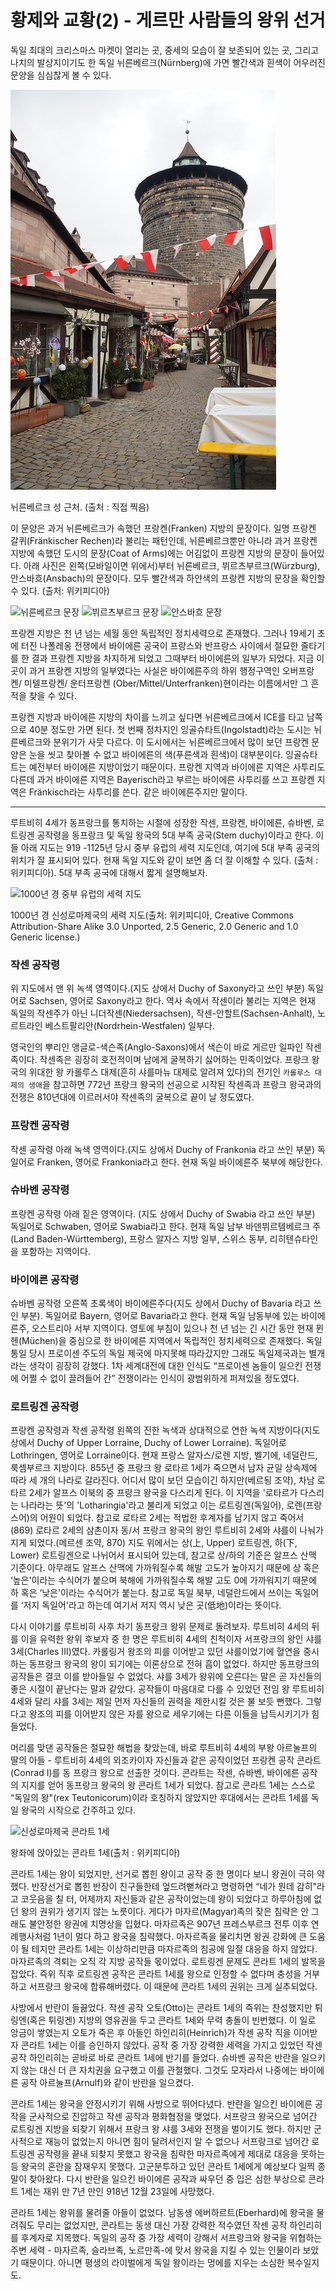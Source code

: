 # 황제와 교황(2) - 게르만 사람들의 왕위 선거

독일 최대의 크리스마스 마켓이 열리는 곳, 중세의 모습이 잘 보존되어 있는 곳, 그리고 나치의 발상지이기도 한 독일 뉘른베르크(Nürnberg)에 가면 빨간색과 흰색이 어우러진 문양을 심심찮게 볼 수 있다.

![뉘른베르크 성](./pre2_1.jpg)

뉘른베르크 성 근처. (출처 : 직접 찍음)

이 문양은 과거 뉘른베르크가 속했던 프랑켄(Franken) 지방의 문장이다. 일명 프랑켄 갈퀴(Fränkischer Rechen)라 불리는 패턴인데, 뉘른베르크뿐만 아니라 과거 프랑켄 지방에 속했던 도시의 문장(Coat of Arms)에는 어김없이 프랑켄 지방의 문장이 들어있다. 아래 사진은 왼쪽(모바일이면 위에서)부터 뉘른베르크, 뷔르츠부르크(Würzburg), 안스바흐(Ansbach)의 문장이다. 모두 빨간색과 하얀색의 프랑켄 지방의 문장을 확인할 수 있다. (출처: 위키피디아)

![뉘른베르크 문장](https://upload.wikimedia.org/wikipedia/commons/thumb/1/1f/Wappen_von_N%C3%BCrnberg.svg/200px-Wappen_von_N%C3%BCrnberg.svg.png)
![뷔르츠부르크 문장](https://upload.wikimedia.org/wikipedia/commons/thumb/a/a2/DEU_Landkreis_W%C3%BCrzburg_COA.svg/200px-DEU_Landkreis_W%C3%BCrzburg_COA.svg.png)
![안스바흐 문장](https://upload.wikimedia.org/wikipedia/commons/thumb/e/e0/Wappen_des_Landkreises_Ansbach.svg/200px-Wappen_des_Landkreises_Ansbach.svg.png)

프랑켄 지방은 천 년 넘는 세월 동안 독립적인 정치세력으로 존재했다. 그러나 19세기 초에 터진 나폴레옹 전쟁에서 바이에른 공국이 프랑스와 반프랑스 사이에서 절묘한 줄타기를 한 결과 프랑켄 지방을 차지하게 되었고 그때부터 바이에른의 일부가 되었다. 지금 이곳이 과거 프랑켄 지방의 일부였다는 사실은 바이에른주의 하위 행정구역인 오버프랑켄/ 미텔프랑켄/ 운터프랑켄 (Ober/Mittel/Unterfranken)현이라는 이름에서만 그 흔적을 찾을 수 있다.

프랑켄 지방과 바이에른 지방의 차이를 느끼고 싶다면 뉘른베르크에서 ICE를 타고 남쪽으로 40분 정도만 가면 된다. 첫 번째 정차지인 잉골슈타트(Ingolstadt)라는 도시는 뉘른베르크와 분위기가 사뭇 다르다. 이 도시에서는 뉘른베르크에서 많이 보던 프랑켄 문양은 눈을 씻고 찾아볼 수 없고 바이에른의 색(푸른색과 흰색)이 대부분이다. 잉골슈타트는 예전부터 바이에른 지방이었기 때문이다. 프랑켄 지역과 바이에른 지역은 사투리도 다른데 과거 바이에른 지역은 Bayerisch라고 부르는 바이에른 사투리를 쓰고 프랑켄 지역은 Fränkisch라는 사투리를 쓴다. 같은 바이에른주지만 말이다.

<script async src="https://pagead2.googlesyndication.com/pagead/js/adsbygoogle.js"></script>

<ins class="adsbygoogle"
     style="display:block; text-align:center;"
     data-ad-layout="in-article"
     data-ad-format="fluid"
     data-ad-client="ca-pub-3240698473669508"
     data-ad-slot="6008361880"></ins>

<script>
     (adsbygoogle = window.adsbygoogle || []).push({});
</script>

---

루트비히 4세가 동프랑크를 통치하는 시절에 성장한 작센, 프랑켄, 바이에른, 슈바벤, 로트링겐 공작령을 동프랑크 및 독일 왕국의 5대 부족 공국(Stem duchy)이라고 한다. 이들 아래 지도는 919 -1125년 당시 중부 유럽의 세력 지도인데, 여기에 5대 부족 공국의 위치가 잘 표시되어 있다. 현재 독일 지도와 같이 보면 좀 더 잘 이해할 수 있다. (출처 : 위키피디아). 5대 부족 공국에 대해서 짧게 설명해보자.

![1000년 경 중부 유럽의 세력 지도](https://upload.wikimedia.org/wikipedia/commons/thumb/2/21/Holy_Roman_Empire_11th_century_map-en.svg/500px-Holy_Roman_Empire_11th_century_map-en.svg.png)

1000년 경 신성로마제국의 세력 지도(출처: 위키피디아, Creative Commons Attribution-Share Alike 3.0 Unported, 2.5 Generic, 2.0 Generic and 1.0 Generic license.)

### 작센 공작령

위 지도에서 맨 위 녹색 영역이다.(지도 상에서 Duchy of Saxony라고 쓰인 부분) 독일어로 Sachsen, 영어로 Saxony라고 한다. 역사 속에서 작센이라 불리는 지역은 현재 독일의 작센주가 아닌 니더작센(Niedersachsen), 작센-안할트(Sachsen-Anhalt), 노르트라인 베스트팔리안(Nordrhein-Westfalen) 일부다. 

영국인의 뿌리인 앵글로-색슨족(Anglo-Saxons)에서 색슨이 바로 게르만 일파인 작센족이다. 작센족은 굉장히 호전적이며 남에게 굴복하기 싫어하는 민족이었다. 프랑크 왕국의 위대한 왕 카롤루스 대제(흔히 샤를마뉴 대제로 알려져 있다)의 전기인 `카롤루스 대제의 생애`을 참고하면 772년 프랑크 왕국의 선공으로 시작된 작센족과 프랑크 왕국과의 전쟁은 810년대에 이르러서야 작센족의 굴복으로 끝이 날 정도였다.
### 프랑켄 공작령

작센 공작령 아래 녹색 영역이다.(지도 상에서 Duchy of Frankonia 라고 쓰인 부분) 독일어로 Franken, 영어로 Frankonia라고 한다. 현재 독일 바이에른주 북부에 해당한다.

### 슈바벤 공작령

프랑켄 공작령 아래 짙은 영역이다. (지도 상에서 Duchy of Swabia 라고 쓰인 부분) 독일어로 Schwaben, 영어로 Swabia라고 한다. 현재 독일 남부 바덴뷔르템베르크 주(Land Baden-Württemberg), 프랑스 알자스 지방 일부, 스위스 동부, 리히텐슈타인을 포함하는 지역이다.

### 바이에른 공작령

슈바벤 공작령 오른쪽 초록색이 바이에른주다(지도 상에서 Duchy of Bavaria 라고 쓰인 부분). 독일어로 Bayern, 영어로 Bavaria라고 한다. 현재 독일 남동부에 있는 바이에른주, 오스트리아 서부 지역이다. 영토에 부침이 있으나 천 년 넘는 긴 시간 동안 현재 뮌헨(Müchen)을 중심으로 한 바이에른 지역에서 독립적인 정치세력으로 존재했다. 독일 통일 당시 프로이센 주도의 독일 제국에 마지못해 따라갔지만 그래도 독일제국과는 별개라는 생각이 굉장히 강했다. 1차 세계대전에 대한 인식도 “프로이센 놈들이 일으킨 전쟁에 어쩔 수 없이 끌려들어 간” 전쟁이라는 인식이 광범위하게 퍼져있을 정도였다.

### 로트링겐 공작령

프랑켄 공작령과 작센 공작령 왼쪽의 진한 녹색과 상대적으로 연한 녹색 지방이다(지도 상에서 Duchy of Upper Lorraine, Duchy of Lower Lorraine). 독일어로 Lothringen, 영어로 Lorraine이다. 현재 프랑스 알자스/로렌 지방, 벨기에, 네덜란드, 룩셈부르크 지방이다. 855년 중 프랑크 왕 로타르 1세가 죽으면서 남자 균일 상속제에 따라 세 개의 나라로 갈라진다. 어디서 많이 보던 모습이긴 하지만(베르됭 조약), 차남 로타르 2세가 알프스 이북의 중 프랑크 왕국을 다스리게 된다. 이 지역을 '로타르가 다스리는 나라라는 뜻'의 'Lotharingia'라고 불리게 되었고 이는 로트링겐(독일어), 로렌(프랑스어)의 어원이 되었다. 참고로 로타르 2세는 적법한 후계자를 남기지 않고 죽어서(869) 로타르 2세의 삼촌이자 동/서 프랑크 왕국의 왕인 루트비히 2세와 샤를이 나눠가지게 되었다.(메르센 조약, 870) 지도 위에서는 상(上, Upper) 로트링겐, 하(下, Lower) 로트링겐으로 나뉘어서 표시되어 있는데, 참고로 상/하의 기준은 알프스 산맥 기준이다. 아무래도 알프스 산맥에 가까워질수록 해발 고도가 높아지기 때문에 상 혹은 ‘높은'이라는 수식어가 붙으며 북해에 가까워질수록 해발 고도 0에 가까워지기 때문에 하 혹은 ‘낮은'이라는 수식어가 붙는다. 참고로 독일 북부, 네덜란드에서 쓰이는 독일어를 ‘저지 독일어'라고 하는데 여기서 저지 역시 낮은 곳(低地)이라는 뜻이다.

다시 이야기를 루트비히 사후 차기 동프랑크 왕위 문제로 돌려보자. 루트비히 4세의 뒤를 이을 유력한 왕위 후보자 중 한 명은 루트비히 4세의 친척이자 서프랑크의 왕인 샤를 3세(Charles III)였다. 카롤링거 왕조의 피를 이어받고 있던 샤를이었기에 혈연을 중시하는 동프랑크 왕국의 왕이 되기에는 이론상으로 전혀 흠이 없었다. 하지만 동프랑크의 공작들은 결코 이를 받아들일 수 없었다. 샤를 3세가 왕위에 오른다는 말은 곧 자신들의 좋은 시절이 끝난다는 말과 같았다. 공작들이 마음대로 다를 수 있었던 전임 왕 루트비히 4세와 달리 샤를 3세는 제일 먼저 자신들의 권력을 제한시킬 것은 불 보듯 뻔했다. 그렇다고 왕조의 피를 이어받지 않은 자를 왕으로 세우기에는 다른 이들을 납득시키기가 힘들었다.

머리를 맞댄 공작들은 절묘한 해법을 찾았는데, 바로 루트비히 4세의 부왕 아르눌프의 딸의 아들 - 루트비히 4세의 외조카이자 자신들과 같은 공작이었던 프랑켄 공작 콘라트(Conrad I)를 동 프랑크 왕으로 선출한 것이다. 콘라트는 작센, 슈바벤, 바이에른 공작의 지지를 얻어 동프랑크 왕국의 왕 콘라트 1세가 되었다. 참고로 콘라트 1세는 스스로 “독일의 왕"(rex Teutonicorum)이라 호칭하지 않았지만 후대에서는 콘라트 1세를 독일 왕국의 시작으로 간주하고 있다.

![신성로마제국 콘라트 1세 ](https://upload.wikimedia.org/wikipedia/commons/thumb/3/3d/The_King_Conrad_I_enthroned.jpg/435px-The_King_Conrad_I_enthroned.jpg)

왕좌에 앉아있는 콘라트 1세(출처 : 위키피디아)

콘라트 1세는 왕이 되었지만, 선거로 뽑힌 왕이고 공작 중 한 명이다 보니 왕권이 극히 약했다. 반장선거로 뽑힌 반장이 친구들한테 엎드려뻗쳐라고 명령하면 “네가 뭔데 감히"라고 코웃음을 칠 터, 어제까지 자신들과 같은 공작이었는데 왕이 되었다고 하루아침에 없던 왕의 권위가 생기지 않는 노릇이다. 게다가 마자르(Magyar)족의 잦은 침략은 안 그래도 불안정한 왕권에 치명상을 입혔다. 마자르족은 907년 프레스부르크 전투 이후 연례행사처럼 1년이 멀다 하고 왕국을 침략했다. 마자르족을 물리치면 왕권 강화에 큰 도움이 될 테지만 콘라트 1세는 이상하리만큼 마자르족의 침공에 일절 대응을 하지 않았다. 마자르족의 격퇴는 오직 각 지방 공작들 몫이었다. 로트링겐 문제도 콘라트 1세의 발목을 잡았다. 즉위 직후 로트링겐 공작은 콘라트 1세를 왕으로 인정할 수 없다며 충성을 거부하고 서프랑크 왕국에 합류해버렸다. 이 때문에 콘라트 1세의 권위는 크게 실추되었다.

사방에서 반란이 들끓었다. 작센 공작 오토(Otto)는 콘라트 1세의 즉위는 찬성했지만 튀링엔(혹은 튀링겐) 지방의 영유권을 두고 콘라트 1세와 무력 충돌이 빈번했다. 이 일로 앙금이 쌓였는지 오토가 죽은 후 아들인 하인리히(Heinrich)가 작센 공작 직을 이어받자 콘라트 1세는 이를 승인하지 않았다. 공작 중 가장 강력한 세력을 가지고 있었던 작센 공작 하인리히는 곧바로 바로 콘라트 1세에 반기를 들었다. 슈바벤 공작은 반란을 일으키지 않는 대신 더 큰 자치권을 요구했고 이를 관철했다. 그것도 모자라서 나중에는 바이에른 공작 아르눌프(Arnulf)와 같이 반란을 일으켰다.

콘라트 1세는 왕국을 안정시키기 위해 사방으로 뛰어다녔다. 반란을 일으킨 바이에른 공작을 군사적으로 진압하고 작센 공작과 평화협정을 맺었다. 서프랑크 왕국으로 넘어간 로트링겐 지방을 되찾기 위해서 프랑크 왕 샤를 3세와 전쟁을 벌이기도 했다. 하지만 군사적으로 재능이 없었는지 아니면 힘이 달려서인지 알 수 없으나 서프랑크로 넘어간 로트링겐 공작령을 끝내 되찾지 못했고 왕국을 침략한 마자르족에게 제대로 대응을 못하는 등 왕국의 혼란을 잠재우지 못했다. 고군분투하고 있던 콘라트 1세에게 예상보다 일찍 종말이 찾아왔다. 다시 반란을 일으킨 바이에른 공작과 싸우던 중 입은 심한 부상으로 콘라트 1세는 재위 만 7년 만인 918년 12월 23일에 사망했다.

콘라트 1세는 왕위를 물려줄 아들이 없었다. 남동생 에버하르트(Eberhard)에 왕국을 물려줘도 무리는 없었지만, 콘라트는 동생 대신 가장 강력한 적수였던 작센 공작 하인리히를 후계자로 지목했다. 독일의 공작 중 가장 세력이 강해서 서프랑크와 왕국을 위협하는 주변 세력 - 마자르족, 슬라브족, 노르만족-에 맞서 왕국을 지킬 수 있는 인물이라 보았기 때문이다. 아니면 평생의 라이벌에게 독일 왕이라는 멍에를 지우는 소심한 복수일지도.
